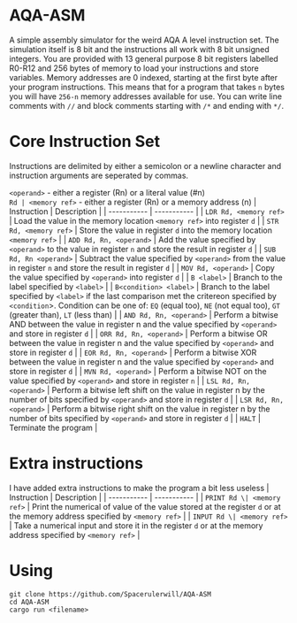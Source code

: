 # AQA-ASM
A simple assembly simulator for the weird AQA A level instruction set. The simulation itself is 8 bit and the instructions all work with 8 bit unsigned integers. You are provided with 13 general purpose 8 bit registers labelled R0-R12 and 256 bytes of memory to load your instructions and store variables. Memory addresses are 0 indexed, starting at the first byte after your program instructions. This means that for a program that takes `n` bytes you will have `256-n` memory addresses available for use. You can write line comments with `//` and block comments starting with `/*` and ending with `*/`.
# Core Instruction Set
Instructions are delimited by either a semicolon or a newline character and instruction arguments are seperated by commas.

`<operand>` - either a register (Rn) or a literal value (#n)    
`Rd | <memory ref>` - either a register (Rn) or a memory address (n)
| Instruction | Description |
| ----------- | ----------- |
| `LDR Rd, <memory ref>`  | Load the value in the memory location `<memory ref>` into register `d` |
| `STR Rd, <memory ref>` | Store the value in register `d` into the memory location `<memory ref>` |
| `ADD Rd, Rn, <operand>` | Add the value specified by `<operand>` to the value in register `n` and store the result in register `d` |
| `SUB Rd, Rn <operand>` | Subtract the value specified by `<operand>` from the value in register `n` and store the result in register `d` |
| `MOV Rd, <operand>` | Copy the value specified by `<operand>` into register `d` |
| `B <label>` | Branch to the label specified by `<label>` |
| `B<condition> <label>` | Branch to the label specified by `<label>` if the last comparison met the critereon specified by `<condition`>. Condition can be one of: `EQ` (equal too), `NE` (not equal too), `GT` (greater than), `LT` (less than) |
| `AND Rd, Rn, <operand>` | Perform a bitwise AND between the value in register n and the value specified by `<operand>` and store in register `d` |
| `ORR Rd, Rn, <operand>` | Perform a bitwise OR between the value in register n and the value specified by `<operand>` and store in register `d` |
| `EOR Rd, Rn, <operand>` | Perform a bitwise XOR between the value in register n and the value specified by `<operand>` and store in register `d` |
| `MVN Rd, <operand>` | Perform a bitwise NOT on the value specified by `<operand>` and store in register `n` |
| `LSL Rd, Rn, <operand>` | Perform a bitwise left shift on the value in register n by the number of bits specified by `<operand>` and store in register `d` |
| `LSR Rd, Rn, <operand>` | Perform a bitwise right shift on the value in register n by the number of bits specified by `<operand>` and store in register `d` |
| `HALT` | Terminate the program |
# Extra instructions
I have added extra instructions to make the program a bit less useless
| Instruction | Description |
| ----------- | ----------- |
| `PRINT Rd \| <memory ref>` | Print the numerical of value of the value stored at the register `d` or at the memory address specified by `<memory ref>` |
| `INPUT Rd \| <memory ref>` | Take a numerical input and store it in the register `d` or at the memory address specified by `<memory ref>` |
# Using
```
git clone https://github.com/Spacerulerwill/AQA-ASM
cd AQA-ASM
cargo run <filename>
```